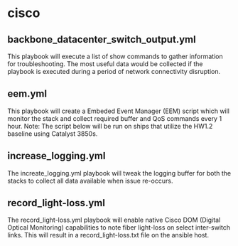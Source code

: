 # cisco

## backbone_datacenter_switch_output.yml
This playbook will execute a list of show commands to gather information for troubleshooting. The most useful data would be collected if the playbook is executed during a period of network connectivity disruption. 

## eem.yml 
This playbook will create a Embeded Event Manager (EEM) script which will monitor the stack and collect required buffer and QoS commands every 1 hour.
Note: The script below will be run on ships that utilize the HW1.2 baseline using Catalyst 3850s.

## increase_logging.yml
The increate_logging.yml playbook will tweak the logging buffer for both the stacks to collect all data available when issue re-occurs.

## record_light-loss.yml
The record_light-loss.yml playbook will enable native Cisco DOM (Digital Optical Monitoring) capabilities to note fiber light-loss on select inter-switch links. This will result in a record_light-loss.txt file on the ansible host.

